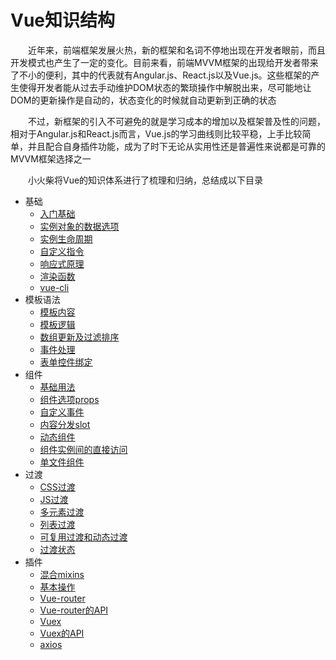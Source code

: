 # Vue知识结构

　　近年来，前端框架发展火热，新的框架和名词不停地出现在开发者眼前，而且开发模式也产生了一定的变化。目前来看，前端MVVM框架的出现给开发者带来了不小的便利，其中的代表就有Angular.js、React.js以及Vue.js。这些框架的产生使得开发者能从过去手动维护DOM状态的繁琐操作中解脱出来，尽可能地让DOM的更新操作是自动的，状态变化的时候就自动更新到正确的状态

　　不过，新框架的引入不可避免的就是学习成本的增加以及框架普及性的问题，相对于Angular.js和React.js而言，Vue.js的学习曲线则比较平稳，上手比较简单，并且配合自身插件功能，成为了时下无论从实用性还是普遍性来说都是可靠的MVVM框架选择之一

　　小火柴将Vue的知识体系进行了梳理和归纳，总结成以下目录


  * 基础
      * [入门基础](vue/base/base.md) 
      * [实例对象的数据选项](vue/base/dataOption.md)
      * [实例生命周期](vue/base/lifecycle.md)
      * [自定义指令](vue/base/customDirectives.md)
      * [响应式原理](vue/base/reactivity.md)
      * [渲染函数](vue/base/renderFunctions.md)
      * [vue-cli](vue/base/vue-cli.md)
  * 模板语法
      * [模板内容](vue/template/templateContent.md)
      * [模板逻辑](vue/template/templateLogic.md)  
      * [数组更新及过滤排序](vue/template/listRendering.md)
      * [事件处理](vue/template/eventHandling.md)
      * [表单控件绑定](vue/template/formInputBindings.md)
  * 组件
      * [基础用法](vue/components/base.md)
      * [组件选项props](vue/components/props.md)
      * [自定义事件](vue/components/customEvents.md)
      * [内容分发slot](vue/components/slot.md)
      * [动态组件](vue/components/dynamicComponents.md)
      * [组件实例间的直接访问](vue/components/DirectAccess.md)
      * [单文件组件](vue/components/singleFile.md)
  * 过渡
      * [CSS过渡](vue/transition/css.md) 
      * [JS过渡](vue/transition/js.md) 
      * [多元素过渡](vue/transition/elements.md) 
      * [列表过渡](vue/transition/list.md) 
      * [可复用过渡和动态过渡](vue/transition/others.md) 
      * [过渡状态](vue/transition/state.md) 
  * 插件
      * [混合mixins](vue/plug/mixins.md) 
      * [基本操作](vue/plug/base.md) 
      * [Vue-router](vue/plug/Vue-router.md) 
      * [Vue-router的API](vue/plug/Vue-routerAPI.md) 
      * [Vuex](vue/plug/Vuex.md) 
      * [Vuex的API](vue/plug/VuexAPI.md) 
      * [axios](vue/plug/axios.md) 